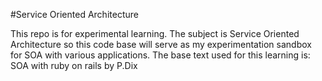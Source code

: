 #Service Oriented Architecture

This repo is for experimental learning. The subject is Service Oriented Architecture so this code base will serve as my experimentation sandbox for SOA with various applications. The base text used for this learning is: SOA with ruby on rails by P.Dix